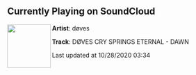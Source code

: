## Currently Playing on SoundCloud

[<img align="left" width="100" src="https://i1.sndcdn.com/artworks-000123568334-p4s7me-t50x50.jpg">](https://soundcloud.com/dovescry/d-ves-cry-springs-eternal-dawn?in=dovescry/sets/doves-cry-springs-eternal)

**Artist**: døves 

**Track**: DØVES CRY SPRINGS ETERNAL - DAWN

Last updated at 10/28/2020 03:34
